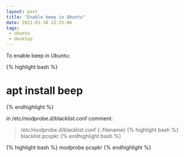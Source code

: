 ```yaml
---
layout: post
title: "Enable beep in Ubuntu"
date: 2021-01-30 12:25:06
tags:
 - ubuntu
 - desktop
---
```


To enable beep in Ubuntu:

{% highlight bash %}
# apt install beep
{% endhighlight %}

in /etc/modprobe.d/blacklist.conf
comment:
>/etc/modprobe.d/blacklist.conf
{:.filename}
{% highlight bash %}
blacklist pcspkr
{% endhighlight bash %}

{% highlight bash %}
modprobe pcspkr
{% endhighlight %}
